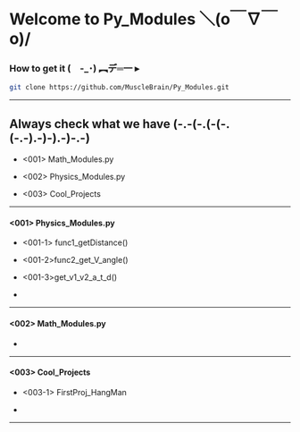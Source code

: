 # Welcome to Py_Modules   ＼(o￣∇￣o)/

### How to get it   (　-_･) ︻デ═一  ▸

```bash
git clone https://github.com/MuscleBrain/Py_Modules.git
```
------------------------------------------------------
## Always check what we have   (-.-(-.(-(-.(-.-).-)-).-)-.-)


* <001> Math_Modules.py

* <002> Physics_Modules.py

* <003> Cool_Projects

-------------------------------------------------------
#### <001> Physics_Modules.py


* <001-1> func1_getDistance()

* <001-2>func2_get_V_angle()

* <001-3>get_v1_v2_a_t_d()

* 

-------------------------------------------------------
#### <002> Math_Modules.py


* 

-------------------------------------------------------
#### <003> Cool_Projects


* <003-1> FirstProj_HangMan

* 

------------------------------------------------------








